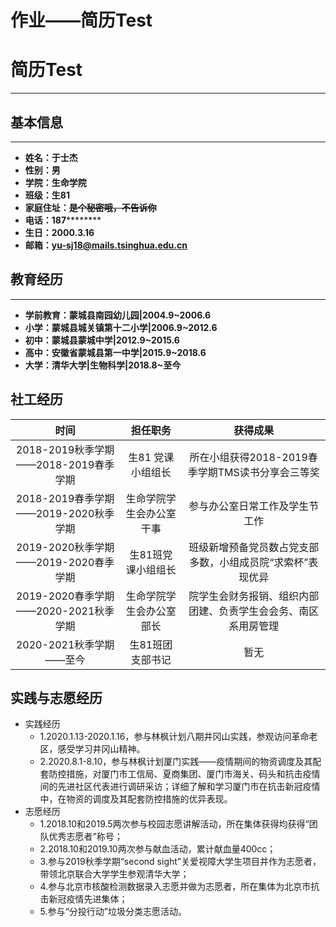 <html>
<body>
<h1>作业——简历Test</h1>
<p>
</p>
  
</body>
</html>

# 简历Test
---
## 基本信息
---
- **姓名：于士杰**
- **性别：男**
- **学院：生命学院**
- **班级：生81**
- **家庭住址：~~是个秘密哦，不告诉你~~**
- **电话：187**********
- **生日：2000.3.16**
- **邮箱：yu-sj18@mails.tsinghua.edu.cn**

## 教育经历
---
- **学前教育：蒙城县南园幼儿园|2004.9~2006.6**
- **小学：蒙城县城关镇第十二小学|2006.9~2012.6**
- **初中：蒙城县蒙城中学|2012.9~2015.6**
- **高中：安徽省蒙城县第一中学|2015.9~2018.6**
- **大学：清华大学|生物科学|2018.8~至今**

## 社工经历
时间|担任职务|获得成果
:-:|:-:|:-:
2018-2019秋季学期——2018-2019春季学期	|生81 党课小组组长	|所在小组获得2018-2019春季学期TMS读书分享会三等奖
2018-2019春季学期——2019-2020秋季学期	|生命学院学生会办公室干事	|参与办公室日常工作及学生节工作
2019-2020秋季学期——2019-2020春季学期	|生81班党课小组组长	|班级新增预备党员数占党支部多数，小组成员院“求索杯”表现优异
2019-2020春季学期——2020-2021秋季学期	|生命学院学生会办公室部长	|院学生会财务报销、组织内部团建、负责学生会会务、南区系用房管理
2020-2021秋季学期——至今	|生81班团支部书记	|暂无

## 实践与志愿经历
- 实践经历
  - 1.2020.1.13-2020.1.16，参与林枫计划八期井冈山实践，参观访问革命老区，感受学习井冈山精神。
  - 2.2020.8.1-8.10，参与林枫计划厦门实践——疫情期间的物资调度及其配套防控措施，对厦门市工信局、夏商集团、厦门市海关、码头和抗击疫情间的先进社区代表进行调研采访；详细了解和学习厦门市在抗击新冠疫情中，在物资的调度及其配套防控措施的优异表现。
- 志愿经历
  - 1.2018.10和2019.5两次参与校园志愿讲解活动，所在集体获得均获得“团队优秀志愿者”称号；
  - 2.2018.10和2019.10两次参与献血活动，累计献血量400cc；
  - 3.参与2019秋季学期“second sight”关爱视障大学生项目并作为志愿者，带领北京联合大学学生参观清华大学；
  - 4.参与北京市核酸检测数据录入志愿并做为志愿者，所在集体为北京市抗击新冠疫情先进集体；
  - 5.参与“分投行动”垃圾分类志愿活动。
